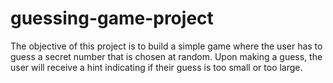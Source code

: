 # guessing-game-project

The objective of this project is to build a simple game where the user has to guess a secret number that is chosen at random. Upon making a guess, the user will receive a hint indicating if their guess is too small or too large. 
